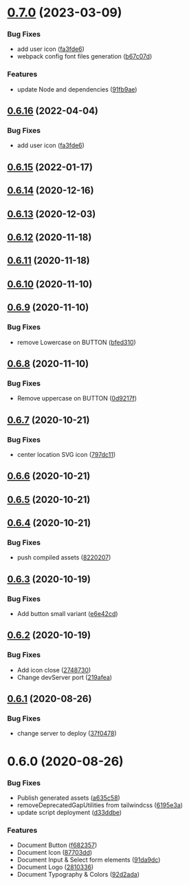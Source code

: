 

# [0.7.0](https://github.com/yverdon/geocity_styleguide/compare/0.6.15...0.7.0) (2023-03-09)


### Bug Fixes

* add user icon ([fa3fde6](https://github.com/yverdon/geocity_styleguide/commit/fa3fde68df480b8b3c4bed0ac2e4e9aaa6e68b0f))
* webpack config font files generation ([b67c07d](https://github.com/yverdon/geocity_styleguide/commit/b67c07d6dd94f5fd828bc04bc26e9e72f90c4931))


### Features

* update Node and dependencies ([91fb9ae](https://github.com/yverdon/geocity_styleguide/commit/91fb9ae7db7b2818b579efb78a194b94abbf3363))

## [0.6.16](https://github.com/yverdon/geocity_styleguide/compare/0.6.15...0.6.16) (2022-04-04)


### Bug Fixes

* add user icon ([fa3fde6](https://github.com/yverdon/geocity_styleguide/commit/fa3fde68df480b8b3c4bed0ac2e4e9aaa6e68b0f))

## [0.6.15](https://github.com/yverdon/geocity_styleguide/compare/0.6.14...0.6.15) (2022-01-17)

## [0.6.14](https://github.com/yverdon/geocity_styleguide/compare/0.6.13...0.6.14) (2020-12-16)

## [0.6.13](https://github.com/yverdon/geocity_styleguide/compare/0.6.12...0.6.13) (2020-12-03)

## [0.6.12](https://github.com/liip/styleguide-starterkit/compare/0.6.11...0.6.12) (2020-11-18)

## [0.6.11](https://github.com/liip/styleguide-starterkit/compare/0.6.10...0.6.11) (2020-11-18)

## [0.6.10](https://github.com/liip/styleguide-starterkit/compare/0.6.9...0.6.10) (2020-11-10)

## [0.6.9](https://github.com/liip/styleguide-starterkit/compare/0.6.8...0.6.9) (2020-11-10)


### Bug Fixes

* remove Lowercase on BUTTON ([bfed310](https://github.com/liip/styleguide-starterkit/commit/bfed31032a2118f917acc65c6def20e9a717e937))

## [0.6.8](https://github.com/liip/styleguide-starterkit/compare/0.6.7...0.6.8) (2020-11-10)


### Bug Fixes

* Remove uppercase on BUTTON ([0d9217f](https://github.com/liip/styleguide-starterkit/commit/0d9217fbe3fc7b1254bb150881ca16590c0f6fc7))

## [0.6.7](https://github.com/liip/styleguide-starterkit/compare/0.6.6...0.6.7) (2020-10-21)


### Bug Fixes

* center location SVG icon ([797dc11](https://github.com/liip/styleguide-starterkit/commit/797dc11dd2263104e8ce6851f294f75527e4a6a1))

## [0.6.6](https://github.com/liip/styleguide-starterkit/compare/0.6.5...0.6.6) (2020-10-21)

## [0.6.5](https://github.com/liip/styleguide-starterkit/compare/0.6.4...0.6.5) (2020-10-21)

## [0.6.4](https://github.com/liip/styleguide-starterkit/compare/0.6.3...0.6.4) (2020-10-21)


### Bug Fixes

* push compiled assets ([8220207](https://github.com/liip/styleguide-starterkit/commit/822020761f3e802869896e143474f0fbaedfcd63))

## [0.6.3](https://github.com/liip/styleguide-starterkit/compare/0.6.2...0.6.3) (2020-10-19)


### Bug Fixes

* Add button small variant ([e6e42cd](https://github.com/liip/styleguide-starterkit/commit/e6e42cd49cdce38c59aa368d30201002cd0c7a21))

## [0.6.2](https://github.com/liip/styleguide-starterkit/compare/0.6.1...0.6.2) (2020-10-19)


### Bug Fixes

* Add icon close ([2748730](https://github.com/liip/styleguide-starterkit/commit/2748730386cbbbe9c99852b5e445bea3c9e73d00))
* Change devServer port ([219afea](https://github.com/liip/styleguide-starterkit/commit/219afead8ab711f5536e3ab1517ad60d0efacf73))

## [0.6.1](https://github.com/liip/styleguide-starterkit/compare/0.6.0...0.6.1) (2020-08-26)


### Bug Fixes

* change server to deploy ([37f0478](https://github.com/liip/styleguide-starterkit/commit/37f0478ffe3cc76449934b5850ebe13ae7d9278c))

# 0.6.0 (2020-08-26)


### Bug Fixes

* Publish generated assets ([a635c58](https://github.com/liip/styleguide-starterkit/commit/a635c587e4d78ddfcb1d291af15d4826cc783f01))
* removeDeprecatedGapUtilities from tailwindcss ([6195e3a](https://github.com/liip/styleguide-starterkit/commit/6195e3a866c5d3c1187c807a15e309795bed1f2c))
* update script deployment ([d33ddbe](https://github.com/liip/styleguide-starterkit/commit/d33ddbe95de5c1ac14056040ec822eede6b15f09))


### Features

* Document Button ([f682357](https://github.com/liip/styleguide-starterkit/commit/f682357fd95abecf8f89bb2d43c631ca2ea81b1c))
* Document Icon ([87703dd](https://github.com/liip/styleguide-starterkit/commit/87703ddd7f84ebfe7ddc0fa8ab7b8ed44969713f))
* Document Input & Select form elements ([91da9dc](https://github.com/liip/styleguide-starterkit/commit/91da9dcbbd853a9e144d29e26d6e6f3e9e1acc71))
* Document Logo ([2810336](https://github.com/liip/styleguide-starterkit/commit/2810336ca4c1377d592934ba0e767d1f5bcdccca))
* Document Typography & Colors ([92d2ada](https://github.com/liip/styleguide-starterkit/commit/92d2ada33a65536668dbb1fab1839cce46976588))